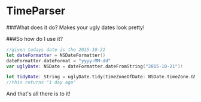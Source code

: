 # TimeParser

###What does it do?
Makes your ugly dates look pretty!

###So how do I use it?

```Swift
//given todays date is the 2015-10-22
let dateFormatter = NSDateFormatter()
dateFormatter.dateFormat = "yyyy-MM-dd"
var uglyDate: NSDate = dateFormatter.dateFromString("2015-10-21")!

let tidyDate: String = uglyDate.tidy(timeZoneOfDate: NSDate.timeZone.GMT)
//this returns "1 day ago"
```

And that's all there is to it!
